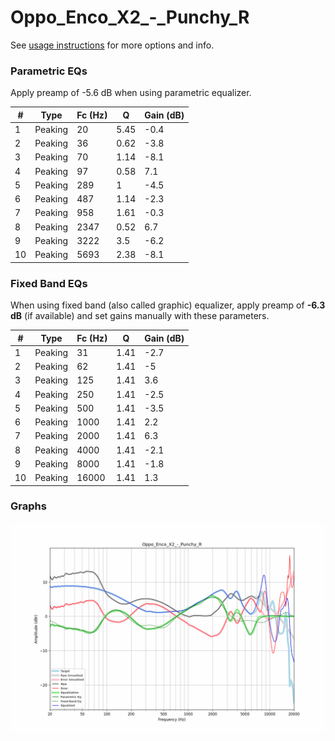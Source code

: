# Oppo_Enco_X2_-_Punchy_R
See [usage instructions](https://github.com/jaakkopasanen/AutoEq#usage) for more options and info.

### Parametric EQs
Apply preamp of -5.6 dB when using parametric equalizer.

|   # | Type    |   Fc (Hz) |    Q |   Gain (dB) |
|-----|---------|-----------|------|-------------|
|   1 | Peaking |        20 | 5.45 |        -0.4 |
|   2 | Peaking |        36 | 0.62 |        -3.8 |
|   3 | Peaking |        70 | 1.14 |        -8.1 |
|   4 | Peaking |        97 | 0.58 |         7.1 |
|   5 | Peaking |       289 | 1    |        -4.5 |
|   6 | Peaking |       487 | 1.14 |        -2.3 |
|   7 | Peaking |       958 | 1.61 |        -0.3 |
|   8 | Peaking |      2347 | 0.52 |         6.7 |
|   9 | Peaking |      3222 | 3.5  |        -6.2 |
|  10 | Peaking |      5693 | 2.38 |        -8.1 |

### Fixed Band EQs
When using fixed band (also called graphic) equalizer, apply preamp of **-6.3 dB** (if available) and set gains manually with these parameters.

|   # | Type    |   Fc (Hz) |    Q |   Gain (dB) |
|-----|---------|-----------|------|-------------|
|   1 | Peaking |        31 | 1.41 |        -2.7 |
|   2 | Peaking |        62 | 1.41 |        -5   |
|   3 | Peaking |       125 | 1.41 |         3.6 |
|   4 | Peaking |       250 | 1.41 |        -2.5 |
|   5 | Peaking |       500 | 1.41 |        -3.5 |
|   6 | Peaking |      1000 | 1.41 |         2.2 |
|   7 | Peaking |      2000 | 1.41 |         6.3 |
|   8 | Peaking |      4000 | 1.41 |        -2.1 |
|   9 | Peaking |      8000 | 1.41 |        -1.8 |
|  10 | Peaking |     16000 | 1.41 |         1.3 |

### Graphs
![](./Oppo_Enco_X2_-_Punchy_R.png)
